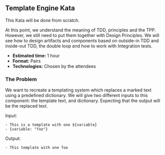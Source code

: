 ## Template Engine Kata

This Kata will be done from scratch.

At this point, we understand the meaning of TDD, principles and the TPP. However, we still need to 
put them together with Design Principles. We will see how to design artifacts and components based 
on outside-in TDD and inside-out TDD, the double loop and how to work with Integration tests.


- **Estimated time:** 1 hour
- **Format:** Pairs
- **Technologies:** Chosen by the attendees

### The Problem

We want to recreate a templating system which replaces a marked text using a 
predefined dictionary. We will give two different inputs to this component: 
the template text, and dictionary. Expecting that the output will be the replaced 
text.

Input:
```
- This is a template with one ${variable}
- {variable: "foo"}
```

Output:
```
- This template with one foo
```